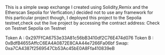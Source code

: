 This is a simple swap exchange I created using Solidity,Remix and the Etherscan Sepolia for Verfication,I decided not to use any framework for this particular project though,
I deployed this project to the Sepolia testnet,check out the live project by accessing the contract address:
Check on Testnet Sepolia on Testnet

Token A : 0x297FfCA6753e33A81c56bB3410df2C76E474d076
Token B : 0xBdfB4655AffcC6EA4A0872E8CAA44e7266Fa06bf
Swap: 0xa7CA4387f2569547Cb53Ac45bE0A8Ffa410839eB
